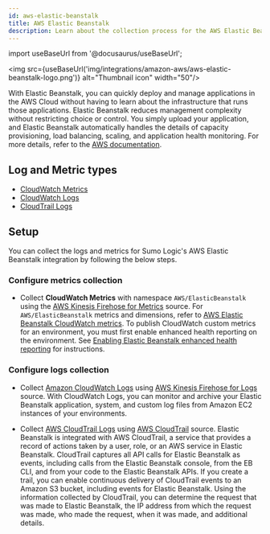 ```yaml
---
id: aws-elastic-beanstalk
title: AWS Elastic Beanstalk
description: Learn about the collection process for the AWS Elastic Beanstalk service.
---
```


import useBaseUrl from '@docusaurus/useBaseUrl';

<img src={useBaseUrl('img/integrations/amazon-aws/aws-elastic-beanstalk-logo.png')} alt="Thumbnail icon" width="50"/>

With Elastic Beanstalk, you can quickly deploy and manage applications in the AWS Cloud without having to learn about the infrastructure that runs those applications. Elastic Beanstalk reduces management complexity without restricting choice or control. You simply upload your application, and Elastic Beanstalk automatically handles the details of capacity provisioning, load balancing, scaling, and application health monitoring. For more details, refer to the [AWS documentation](https://docs.aws.amazon.com/elasticbeanstalk/latest/dg/Welcome.html).

## Log and Metric types
* [CloudWatch Metrics](https://docs.aws.amazon.com/elasticbeanstalk/latest/dg/health-enhanced-cloudwatch.html)
* [CloudWatch Logs](https://docs.aws.amazon.com/elasticbeanstalk/latest/dg/AWSHowTo.cloudwatchlogs.html)
* [CloudTrail Logs](https://docs.aws.amazon.com/elasticbeanstalk/latest/dg/AWSHowTo.cloudtrail.html)

## Setup
You can collect the logs and metrics for Sumo Logic's AWS Elastic Beanstalk integration by following the below steps.

### Configure metrics collection
* Collect **CloudWatch Metrics** with namespace `AWS/ElasticBeanstalk` using the [AWS Kinesis Firehose for Metrics](/docs/send-data/hosted-collectors/amazon-aws/aws-kinesis-firehose-metrics-source/) source. For `AWS/ElasticBeanstalk` metrics and dimensions, refer to [AWS Elastic Beanstalk CloudWatch metrics](https://docs.aws.amazon.com/elasticbeanstalk/latest/dg/health-enhanced-cloudwatch.html). To publish CloudWatch custom metrics for an environment, you must first enable enhanced health reporting on the environment. See [Enabling Elastic Beanstalk enhanced health reporting](https://docs.aws.amazon.com/elasticbeanstalk/latest/dg/health-enhanced-enable.html) for instructions.

### Configure logs collection
* Collect [Amazon CloudWatch Logs](https://docs.aws.amazon.com/elasticbeanstalk/latest/dg/AWSHowTo.cloudwatchlogs.html) using [AWS Kinesis Firehose for Logs](/docs/send-data/hosted-collectors/amazon-aws/aws-kinesis-firehose-logs-source/) source. With CloudWatch Logs, you can monitor and archive your Elastic Beanstalk application, system, and custom log files from Amazon EC2 instances of your environments.

* Collect [AWS CloudTrail Logs](https://docs.aws.amazon.com/elasticbeanstalk/latest/dg/AWSHowTo.cloudtrail.html) using [AWS CloudTrail](/docs/send-data/hosted-collectors/amazon-aws/aws-cloudtrail-source/) source. Elastic Beanstalk is integrated with AWS CloudTrail, a service that provides a record of actions taken by a user, role, or an AWS service in Elastic Beanstalk. CloudTrail captures all API calls for Elastic Beanstalk as events, including calls from the Elastic Beanstalk console, from the EB CLI, and from your code to the Elastic Beanstalk APIs. If you create a trail, you can enable continuous delivery of CloudTrail events to an Amazon S3 bucket, including events for Elastic Beanstalk. Using the information collected by CloudTrail, you can determine the request that was made to Elastic Beanstalk, the IP address from which the request was made, who made the request, when it was made, and additional details.
